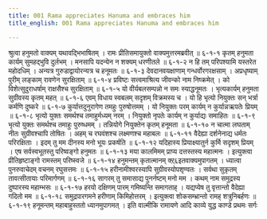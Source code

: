 ```yaml
---
title: 001 Rama appreciates Hanuma and embraces him
title_english: 001 Rama appreciates Hanuma and embraces him

---
```

<div class="audioEmbed"  caption="श्रीराम-हरिसीताराममूर्ति-घनपाठिभ्यां वचनम्" src="https://archive.org/download/Ramayana-recitation-Sriram-harisItArAmamUrti-Ghanapaati-v2/Kanda_6/Kanda_6_YK-001-Rama_appreciates_Hanuma_and_embraces_him.mp3"></div>
श्रुत्वा हनुमतो वाक्यम् यथावद्भिभाषितम् ।  
रामः प्रीतिसमायुक्तो वाक्यमुत्तरमब्रवीत् ॥ ६-१-१  
कृतम् हनुमता कार्यम् सुमहद्भुवि दुर्लभम् ।  
मनसापि यदन्येन न शक्यम् धरणीतले ॥ ६-१-२  
न हि तम् परिपश्यामि यस्तरेत महोदधिम् ।  
अन्यत्र गुरुडाद्वायोरन्यत्र च हनूमतः ॥ ६-१-३  
देवदानवयक्षाणाम् गन्धर्वोरगरक्षसाम् ।  
अप्रधृष्याम् पुरीम् लङ्काम् रावणेन सुरक्षिताम् ॥ ६-१-४  
प्रविष्टः सत्त्वमाश्रित्य जीवन्को नाम निष्क्रमेत् ।  
को विशेत्सुदुराधर्षाम् राक्षसैश्च सुरक्षिताम् ॥ ६-१-५  
यो वीर्यबलसम्पन्नो न समः स्याद्धनूमतः ।  
भृत्यकार्यम् हनुमता सुग्रीवस्य कृतम् महत् ॥ ६-१-६  
एवम् विधाय स्वबलम् सदृशम् विक्रमस्य च ।  
यो हि भृत्यो नियुक्तः सन् भर्त्रा कर्मणि दुष्करे ॥ ६-१-७  
कुर्यात्तदुनुरागेण तमहुः पुरुषोत्तमम् ।  
यो नियुक्तः परम् कार्यम् न कुर्यान्नऋपतेः प्रियम् ॥ ६-१-८  
भृत्यो युक्तः समर्थश्च तमाहुर्मध्यम् नरम् ।  
नियुक्तो नृपतेः कार्यम् न कुर्याद्यः समाहितः ॥ ६-१-९  
भृत्यो युक्तः समर्थश्च तमाहुः पुरुष्धमम् ।  
तन्नियोगे नियुक्तेन कृतम् हनूमता ॥ ६-१-१०  
न चात्मा लघताम् नीतः सुग्रीवश्चापि तोषितः ।  
अहम् च रघवंशश्च लक्ष्मणश्च महाबलः ॥ ६-१-११  
वैदेह्या दर्शनेनाद्य धर्मतः परिरक्षिताः ।  
इदम् तु मम दीनस्य मनो भूयः प्रकर्षति ॥ ६-१-१२  
यदिहास्य प्रियाक्ष्यातुर्न कुर्मि सदृशम् प्रियम् ।  
एष सर्वस्वभूतस्तु परिष्वङ्गो हनुमतः ॥ ६-१-१३  
मया कालमिमम् प्राप्य दत्तस्तस्य महात्मनः ।  
इत्युक्त्वा प्रीतिहृष्टाङ्गो रामस्तम् परिष्स्वजे ॥ ६-१-१४  
हनुमन्तम् कृतात्मानम् क्ऱ्६इतवाक्यमुपागतम् ।  
ध्यात्वा पुनरुवाचेदम् वचनम् रघुसत्तमः ॥ ६-१-१५  
हरीनामीश्वरस्यापि सुग्रीवस्योपशृण्वतः ।  
सर्वथा सुकृतम् तावत्सीतायाः परिमार्गणम् ॥ ६-१-१६  
सागरम् तु समासाद्य पुनर्नष्टम् मनो मम ।  
कथम् नाम समुद्रस्य दुष्पारस्य महाम्भसः ॥ ६-१-१७  
हरयो दक्षिणम् पारम् गमिष्यन्ति समागताह् ।  
यद्यप्येष तु वृत्तान्तो वैदेह्या गदितो मम ॥ ६-१-१८  
समुद्रपारगमने हरीणाम् किमिहोत्तरम् ।  
इत्युक्त्वा शोकसम्भ्रान्तो रामह् शत्रुनिबर्हणः ॥ ६-१-१९  
हनूमन्तम् महाबाहुस्ततो ध्यानमुपागमत् ।  
इति वाल्मीकि रामायणे आदि काव्ये युद्ध काण्डे प्रथमः सर्गः